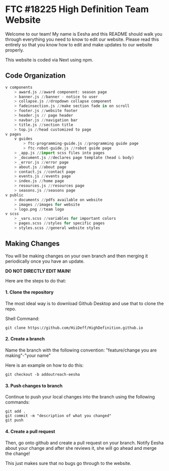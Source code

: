 # FTC #18225 High Definition Team Website

Welcome to our team! My name is Eesha and this README should walk you through everything you need to know to edit our website. Please read this entirely so that you know how to edit and make updates to our website properly.

This website is coded via Next using npm.

## Code Organization
```python
v components
    > award.js //award component: season page
    > banner.js //banner - notice to user
    > collapse.js //dropdown collapse component
    > fadeinsection.js //make section fade in on scroll
    > footer.js //website footer
    > header.js // page header
    > navbar.js //navigation bar
    > title.js //section title
    > top.js //head customized to page
v pages
    v guides
        > ftc-programming-guide.js //programming guide page
        > ftc-robot-guide.js //robot guide page
    > _app.js //import scss files into pages
    > _document.js //declares page template (head & body)
    > _error.js //error page
    > about.js //about page
    > contact.js //contact page
    > events.js //events page
    > index.js //home page
    > resources.js //resources page
    > seasons.js //seasons page
v public
    > documents //pdfs available on website
    > images //images for website
    > logo.png //team logo
v scss
    > _vars.scss //variables for important colors
    > pages.scss //styles for specific pages
    > styles.scss //general website styles
```

## Making Changes
You will be making changes on your own branch and then merging it periodically once you have an update. 

**DO NOT DIRECTLY EDIT MAIN!**

Here are the steps to do that:

#### 1. Clone the repository

The most ideal way is to download Github Desktop and use that to clone the repo.

Shell Command:
```
git clone https://github.com/HiiDeff/HighDefinition.github.io
```

#### 2. Create a branch

Name the branch with the following convention: "feature/change you are making"-"your name"

Here is an example on how to do this:
```
git checkout -b addoutreach-eesha
```

#### 3. Push changes to branch
Continue to push your local changes into the branch using the following commands:
```
git add .
git commit -m "description of what you changed"
git push
```

#### 4. Create a pull request
Then, go onto github and create a pull request on your branch. Notify Eesha about your change and after she reviews it, she will go ahead and merge the change!

This just makes sure that no bugs go through to the website.